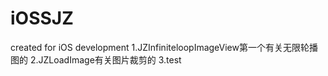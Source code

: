 # iOSSJZ
created for iOS development
1.JZInfiniteloopImageView第一个有关无限轮播图的
2.JZLoadImage有关图片裁剪的
3.test
